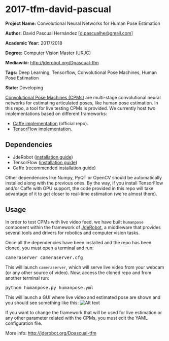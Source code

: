 # 2017-tfm-david-pascual

**Project Name:** Convolutional Neural Networks for Human Pose Estimation

**Author:** David Pascual Hernández [d.pascualhe@gmail.com]

**Academic Year:** 2017/2018

**Degree:** Computer Vision Master (URJC)

**Mediawiki:** http://jderobot.org/Dpascual-tfm

**Tags:** Deep Learning, Tensorflow, Convolutional Pose Machines, Human Pose Estimation

**State:** Developing 

[Convolutional Pose Machines (CPMs)](https://www.cv-foundation.org/openaccess/content_cvpr_2016/app/S20-08.pdf) are multi-stage
convolutional neural networks for estimating articulated poses, like human pose estimation. In this repo, a tool for
live testing CPMs is provided. We currently host two implementations based on different frameworks:
* [Caffe implementation](https://github.com/shihenw/convolutional-pose-machines-release) (official repo).
* [TensorFlow implementation](https://github.com/psycharo/cpm).

## Dependencies
* JdeRobot ([installation guide](http://jderobot.org/Installation))
* TensorFlow ([installation guide](https://www.tensorflow.org/install/install_linux))
* Caffe ([recommended installation guide](https://chunml.github.io/ChunML.github.io/project/Installing-Caffe-CPU-Only/))

Other dependencies like Numpy, PyQT or OpenCV should be automatically installed along with the previous ones. By the way, 
if you install TensorFlow and/or Caffe with GPU support, the code provided in this repo will take advantage of it to get 
closer to real-time estimation (we're almost there).

## Usage
In order to test CPMs with live video feed, we have built <code>humanpose</code> component within the framework of
[JdeRobot](http://jderobot.org/), a middleware that provides several tools and drivers for robotics and computer vision tasks.

Once all the dependencies have been installed and the repo has been cloned, you must open a terminal and run:
<pre>
cameraserver cameraserver.cfg
</pre>
This will launch <code>cameraserver</code>, which will serve live video from your webcam (or any other source of video).
Now, access the cloned repo and from another terminal run:
<pre>
python humanpose.py humanpose.yml
</pre>

This will launch a GUI where live video and estimated pose are shown and you should see something like this:
![Alt text](http://jderobot.org/store/dpascual/uploads/images/tfm/humapose.png)

If you want to change the framework that will be used for live estimation or any other parameter related with the 
CPMs, you must edit the YAML configuration file.


 

More info: http://jderobot.org/Dpascual-tfm
